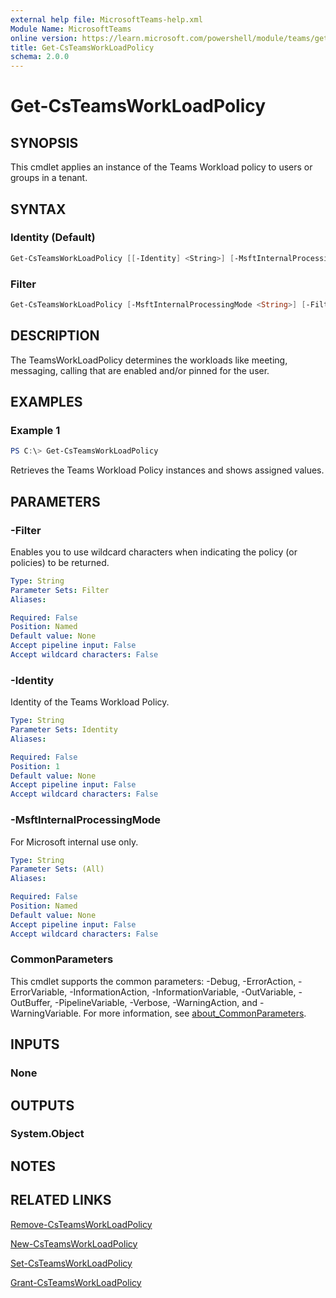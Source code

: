 ```yaml
---
external help file: MicrosoftTeams-help.xml
Module Name: MicrosoftTeams
online version: https://learn.microsoft.com/powershell/module/teams/get-csteamsworkloadpolicy
title: Get-CsTeamsWorkLoadPolicy
schema: 2.0.0
---
```


# Get-CsTeamsWorkLoadPolicy

## SYNOPSIS

This cmdlet applies an instance of the Teams Workload policy to users or groups in a tenant.

## SYNTAX

### Identity (Default)

```powershell
Get-CsTeamsWorkLoadPolicy [[-Identity] <String>] [-MsftInternalProcessingMode <String>] [<CommonParameters>]
```

### Filter

```powershell
Get-CsTeamsWorkLoadPolicy [-MsftInternalProcessingMode <String>] [-Filter <String>] [<CommonParameters>]
```

## DESCRIPTION

The TeamsWorkLoadPolicy determines the workloads like meeting, messaging, calling that are enabled and/or pinned for the user.

## EXAMPLES

### Example 1

```powershell
PS C:\> Get-CsTeamsWorkLoadPolicy
```

Retrieves the Teams Workload Policy instances and shows assigned values.

## PARAMETERS

### -Filter

Enables you to use wildcard characters when indicating the policy (or policies) to be returned.

```yaml
Type: String
Parameter Sets: Filter
Aliases:

Required: False
Position: Named
Default value: None
Accept pipeline input: False
Accept wildcard characters: False
```

### -Identity

Identity of the Teams Workload Policy.

```yaml
Type: String
Parameter Sets: Identity
Aliases:

Required: False
Position: 1
Default value: None
Accept pipeline input: False
Accept wildcard characters: False
```

### -MsftInternalProcessingMode

For Microsoft internal use only.

```yaml
Type: String
Parameter Sets: (All)
Aliases:

Required: False
Position: Named
Default value: None
Accept pipeline input: False
Accept wildcard characters: False
```

### CommonParameters

This cmdlet supports the common parameters: -Debug, -ErrorAction, -ErrorVariable, -InformationAction, -InformationVariable, -OutVariable, -OutBuffer, -PipelineVariable, -Verbose, -WarningAction, and -WarningVariable. For more information, see [about_CommonParameters](http://go.microsoft.com/fwlink/?LinkID=113216).

## INPUTS

### None

## OUTPUTS

### System.Object

## NOTES

## RELATED LINKS

[Remove-CsTeamsWorkLoadPolicy](https://learn.microsoft.com/powershell/module/teams/remove-csteamsworkloadpolicy)

[New-CsTeamsWorkLoadPolicy](https://learn.microsoft.com/powershell/module/teams/new-csteamsworkloadpolicy)

[Set-CsTeamsWorkLoadPolicy](https://learn.microsoft.com/powershell/module/teams/set-csteamsworkloadpolicy)

[Grant-CsTeamsWorkLoadPolicy](https://learn.microsoft.com/powershell/module/teams/grant-csteamsworkloadpolicy)
